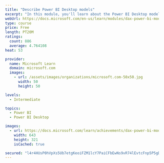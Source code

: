```yaml
---
title: "Describe Power BI Desktop models"
excerpt: "In this module, you'll learn about the Power BI Desktop model structure, star schema design basics, analytics queries, and report visual configuration. This module provides a strong foundation on which you can learn to optimize model designs and add model calculations."
webUrl: https://docs.microsoft.com/en-us/learn/modules/dax-power-bi-models/
type: course
price: Free
length: PT20M
ratings:
  count: 886
  average: 4.764108
heat: 53

provider:
  name: Microsoft Learn
  domain: microsoft.com
  images:
    - url: /assets/images/organizations/microsoft.com-50x50.jpg
      width: 50
      height: 50

levels:
  - Intermediate

topics:
  - Power BI
  - Power BI Desktop

images:
  - url: https://docs.microsoft.com/learn/achievements/dax-power-bi-models-social.png
    width: 643
    height: 321
    isCached: true

secured: "l4r4HUsP0hVpXs5Ub7etgKeoiFZM1lcY7PaiCFbEwNs9vR74lEvtcFnp5P5gDeLZTSod650NxgU8hKku/EfmIBDCEV33ob7rnJJ6DFHtsyHBrRB6+oB8ABd1BT1DfkqKqSnSVpD9xQfAggY+RROYbenJpaJu7SnU4JBWenv/q53YvApdShYpbyQIz/XlwtDXXtgjambDm8xOP32aTCBFxVAqU//o3+03X2UOebpPHaRTUs9+aQtGlOE54J7nm4myhws9TiU9mS1Jo4cLrmb3gAj6xTSEiF5eh4sXclKr5vCeGcXfGc0jVL8g562sHSAXt/ePJYTNHyyMMOMDm3GGCyyKDJk/a1cNQu2O54IdEjJQ2LX15zk1f0o6zXn3V7OWCezxSAfoqxn/LOwOoMCkAvJ4O4H0kDxNhUQZ7jzvA1o=;J3xe3wqpbLoMuUTm2ZJ9ng=="
---
```


